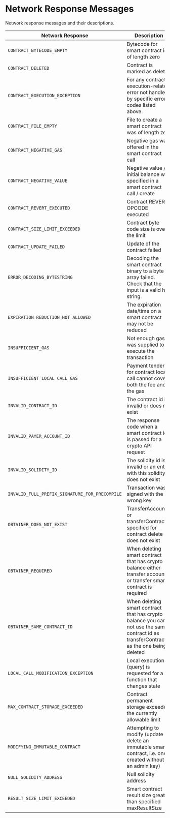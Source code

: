 # Network Response Messages

Network response messages and their descriptions.

| **Network Response**                | **Description**                                                                                                                          |
| ----------------------------------- | ---------------------------------------------------------------------------------------------------------------------------------------- |
| `CONTRACT_BYTECODE_EMPTY`           | Bytecode for smart contract is of length zero                                                                                            |
| `CONTRACT_DELETED`                  | Contract is marked as deleted                                                                                                            |
| `CONTRACT_EXECUTION_EXCEPTION`      | For any contract execution-related error not handled by specific error codes listed above.                                               |
| `CONTRACT_FILE_EMPTY`               | File to create a smart contract was of length zero                                                                                       |
| `CONTRACT_NEGATIVE_GAS`             | Negative gas was offered in the smart contract call                                                                                      |
| `CONTRACT_NEGATIVE_VALUE`           | Negative value / initial balance was specified in a smart contract call / create                                                         |
| `CONTRACT_REVERT_EXECUTED`          | Contract REVERT OPCODE executed                                                                                                          |
| `CONTRACT_SIZE_LIMIT_EXCEEDED`      | Contract byte code size is over the limit                                                                                                |
| `CONTRACT_UPDATE_FAILED`            | Update of the contract failed                                                                                                            |
| `ERROR_DECODING_BYTESTRING`         | Decoding the smart contract binary to a byte array failed. Check that the input is a valid hex string.                                   |
| `EXPIRATION_REDUCTION_NOT_ALLOWED`  | The expiration date/time on a smart contract may not be reduced                                                                          |
| `INSUFFICIENT_GAS`                  | Not enough gas was supplied to execute the transaction                                                                                   |
| `INSUFFICIENT_LOCAL_CALL_GAS`       | Payment tendered for contract local call cannot cover both the fee and the gas                                                           |
| `INVALID_CONTRACT_ID`               | The contract id is invalid or does not exist                                                                                             |
| `INVALID_PAYER_ACCOUNT_ID`          | The response code when a smart contract id is passed for a crypto API request                                                            |
| `INVALID_SOLIDITY_ID`               | The solidity id is invalid or an entity with this solidity id does not exist                                                             |
| `INVALID_FULL_PREFIX_SIGNATURE_FOR_PRECOMPILE`        | Transaction was signed with the wrong key                                                                        |
| `OBTAINER_DOES_NOT_EXIST`           | TransferAccountId or transferContractId specified for contract delete does not exist                                                     |
| `OBTAINER_REQUIRED`                 | When deleting smart contract that has crypto balance either transfer account or transfer smart contract is required                      |
| `OBTAINER_SAME_CONTRACT_ID`         | When deleting smart contract that has crypto balance you can not use the same contract id as transferContractId as the one being deleted |
| `LOCAL_CALL_MODIFICATION_EXCEPTION` | Local execution (query) is requested for a function that changes state                                                                   |
| `MAX_CONTRACT_STORAGE_EXCEEDED`     | Contract permanent storage exceeded the currently allowable limit                                                                        |
| `MODIFYING_IMMUTABLE_CONTRACT`      | Attempting to modify (update or delete an immutable smart contract, i.e. one created without an admin key)                               |
| `NULL_SOLIDITY_ADDRESS`             | Null solidity address                                                                                                                    |
| `RESULT_SIZE_LIMIT_EXCEEDED`        | Smart contract result size greater than specified maxResultSize                                                                          |
